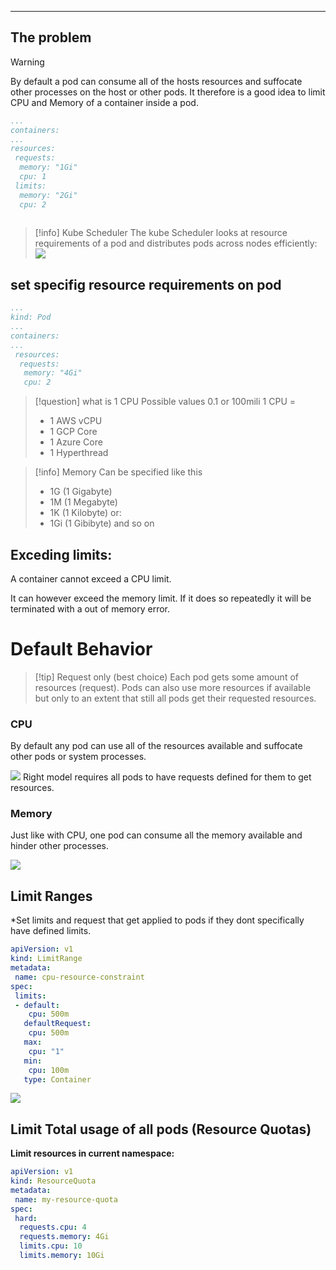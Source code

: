 ****

## The problem
>[!warning]
>By default a pod can consume all of the hosts resources and suffocate other processes on the host or other pods.
>It therefore is a good idea to limit CPU and Memory of a container inside a pod.
>```yaml
>...
>containers:
>...
> resources:
>  requests:
>   memory: "1Gi"
>   cpu: 1
>  limits:
>   memory: "2Gi"
>   cpu: 2
>  
>```


>[!info] Kube Scheduler
>The kube Scheduler looks at resource requirements of a pod and distributes pods across nodes efficiently:
>![](Pasted%20image%2020230627104814.png)


## set specifig resource requirements on pod

```yaml
...
kind: Pod
...
containers:
...
 resources:
  requests:
   memory: "4Gi"
   cpu: 2
```

>[!question] what is 1 CPU
>Possible values 0.1 or 100mili
>1 CPU = 
>- 1 AWS vCPU
>- 1 GCP Core
>- 1 Azure Core
>- 1 Hyperthread

>[!info] Memory
>Can be specified like this
>- 1G (1 Gigabyte)
>- 1M (1 Megabyte)
>- 1K (1 Kilobyte)
>or:
>- 1Gi (1 Gibibyte) and so on

## Exceding limits:

A container cannot exceed a CPU limit.

It can however exceed the memory limit.
If it does so repeatedly it will be terminated with a out of memory error.

# Default Behavior

>[!tip] Request only (best choice)
>Each pod gets some amount of resources (request).
>Pods can also use more resources if available but only to an extent that still all pods get their requested resources.

### CPU

By default any pod can use all of the resources available and suffocate other pods or system processes.

![](Pasted%20image%2020230627110442.png)
Right model requires all pods to have requests defined for them to get resources.

### Memory

Just like with CPU, one pod can consume all the memory available and hinder other processes.

![](Pasted%20image%2020230627110933.png)



## Limit Ranges

*Set limits and request that get applied to pods if they dont specifically have defined limits.

```yaml
apiVersion: v1
kind: LimitRange
metadata:
 name: cpu-resource-constraint
spec:
 limits:
 - default:
    cpu: 500m
   defaultRequest:
    cpu: 500m
   max:
    cpu: "1"
   min:
    cpu: 100m
   type: Container
```

![](Pasted%20image%2020230627111327.png)
## Limit Total usage of all pods (Resource Quotas)

**Limit resources in current namespace:**

```yaml
apiVersion: v1
kind: ResourceQuota
metadata:
 name: my-resource-quota
spec:
 hard:
  requests.cpu: 4
  requests.memory: 4Gi
  limits.cpu: 10
  limits.memory: 10Gi